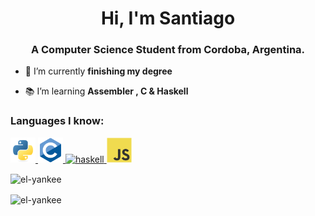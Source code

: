 <h1 align="center">Hi, I'm Santiago</h1>
<h3 align="center">A Computer Science Student from Cordoba, Argentina.</h3>

- 📝 I’m currently **finishing my degree**

- 📚 I’m learning **Assembler , C & Haskell**


<h3 align="left">Languages I know:</h3>
<p align="left"> 
  
<a href="https://www.python.org/" target="_blank" rel="noreferrer"> <img src="https://raw.githubusercontent.com/devicons/devicon/master/icons/python/python-original.svg" alt="linux" width="40" height="40"/>
<a href="https://www.cprogramming.com/" target="_blank" rel="noreferrer"> <img src="https://raw.githubusercontent.com/devicons/devicon/master/icons/c/c-original.svg" alt="c" width="40" height="40"/> </a> 
<a href="https://www.haskell.org/" target="_blank" rel="noreferrer"> <img src="https://upload.wikimedia.org/wikipedia/commons/1/1c/Haskell-Logo.svg" alt="haskell" width="40" height="40"/> </a> 
<a href="https://developer.mozilla.org/en-US/docs/Web/JavaScript" target="_blank" rel="noreferrer"> <img src="https://raw.githubusercontent.com/devicons/devicon/master/icons/javascript/javascript-original.svg" alt="javascript" width="40" height="40"/> </a> 
</p>
<p><img align="center" src="https://github-readme-stats.vercel.app/api/top-langs?username=el-yankee&show_icons=true&locale=en&layout=full&theme=midnight-purple&langs_count=10" alt="el-yankee" /></p>
<p><img align="center" src="https://github-readme-stats.vercel.app/api?username=el-yankee&show_icons=true&locale=en&theme=midnight-purple" alt="el-yankee" /></p>


